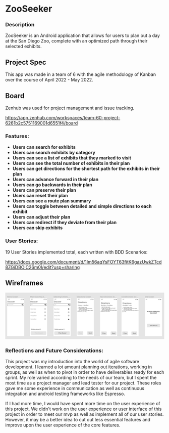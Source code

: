 # ZooSeeker

### Description
ZooSeeker is an Android application that allows for users to plan out a day at the San Diego Zoo, complete with an optimized path through their selected exhibits.

## Project Spec

This app was made in a team of 6 with the agile methodology of Kanban over the course of April 2022 - May 2022.

## Board
Zenhub was used for project management and issue tracking. 

https://app.zenhub.com/workspaces/team-60-project-6261b2c5751169001d6551f4/board

### Features:

- **Users can search for exhibits** 
- **Users can search exhibits by category**
- **Users can see a list of exhibits that they marked to visit**
- **Users can see the total number of exhibits in their plan**
- **Users can get directions for the shortest path for the exhibits in their plan**
- **Users can advance forward in their plan**
- **Users can go backwards in their plan**
- **Users can preserve their plan**
- **Users can reset their plan**
- **Users can see a route plan summary**
- **Users can toggle between detailed and simple directions to each exhibit**
- **Users can adjust their plan**
- **Users can redirect if they deviate from their plan**
- **Users can skip exhibits**

### User Stories:

19 User Stories implemented total, each written with BDD Scenarios:

https://docs.google.com/document/d/1Im56aqYsFOYT63fitK6gazUwkZTcd8ZGiDBOlC26m0I/edit?usp=sharing

## Wireframes
<img src="zooseekerwf.png" width=800>

### Reflections and Future Considerations:

This project was my introduction into the world of agile software development. I learned a lot amount planning out iterations, working in groups, as well as when to pivot in order to have deliverables ready for each sprint. My role varied according to the needs of our team, but I spent the most time as a project manager and lead tester for our project. These roles gave me some experience in communication as well as continuous integration and android testing frameworks like Espresso.

If I had more time, I would have spent more time on the user experience of this project. We didn't work on the user experience or user interface of this project in order to meet our mvp as well as implement all of our user stories. However, it may be a better idea to cut out less essential features and improve upon the user experience of the core features.

